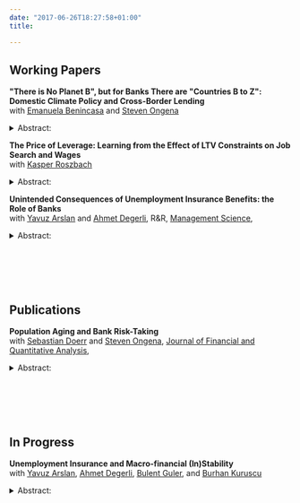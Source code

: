 ```yaml
---
date: "2017-06-26T18:27:58+01:00"
title: 

---
```

## Working Papers 

**"There is No Planet B", but for Banks There are "Countries B to Z": Domestic Climate Policy and Cross-Border Lending**<br>
with <u>[Emanuela Benincasa](https://emanuelabenincasa.wordpress.com/)</u> and <u>[Steven Ongena](https://sites.google.com/site/stevenongena/)</u> <a href="https://papers.ssrn.com/sol3/papers.cfm?abstract_id=4075737" target="_blank" rel="noopener noreferrer" class="ai ai-ssrn"></a><a href="https://gkabas.netlify.app/files/BenincasaKabasOngena.pdf" target="_blank" rel="noopener noreferrer" class="fa fa-download"></a> <details><summary>Abstract: </summary>
We provide evidence that banks increase cross-border lending in response to higher climate policy stringency in their home countries. Saturating with granular set of fixed effects and including a rich set of control variables, we show that the increase in cross-border lending is not driven by loan demand and/or other bank home country characteristics. In line with banks use cross-border lending as a regulatory arbitrage tool, the increase in cross-border lending occurs only if banks' home countries have more stringent climate policy compared to their borrowers' countries. The effect is stronger for large, lowly capitalized banks with high NPL ratios and for banks with more experience in cross-border lending. Our results suggest that without a global cooperation, cross-border lending can be a channel that reduces the effectiveness of climate policies.</details><div class="clear"></div>

**The Price of Leverage: Learning from the Effect of LTV Constraints on Job Search and Wages**<br>
with <u>[Kasper Roszbach](https://sites.google.com/view/kasperroszbach)</u> <a href="https://papers.ssrn.com/sol3/papers.cfm?abstract_id=3835232" target="_blank" rel="noopener noreferrer" class="ai ai-ssrn"></a><a href="https://gkabas.netlify.app/files/KabasRoszbach2021.pdf" target="_blank" rel="noopener noreferrer" class="fa fa-download"></a><details><summary>Abstract: </summary>Does households' leverage matter for their job search, matching in the labor market, and wages? To answer this question we exploit a loan-to-value ratio restriction in Norway that exogenously reduces household leverage and a sample of displaced workers who lost their jobs due to mass layoffs. We find that a reduction in leverage improves the starting wages of displaced workers. Lower leverage allows workers to prolong their unemployment duration, find jobs in higher paying firms, and switch into new occupations and industries. The positive effects are long-lasting and more pronounced for young and higher educated workers. Our results indicate that policies aimed at limiting households' leverage have the potential to substantially improve their labor market outcomes by reducing the frictions that leverage creates in the job search.</details><div class="clear"></div>

**Unintended Consequences of Unemployment Insurance Benefits: the Role of Banks**<br>
with <u>[Yavuz Arslan](https://yavuzarslan.org/)</u> and <u>[Ahmet Degerli](https://sites.google.com/view/ahmetdegerli/home)</u>, R&R, <u>Management Science</u>, <a href="https://papers.ssrn.com/sol3/papers.cfm?abstract_id=3280437" target="_blank" rel="noopener noreferrer" class="ai ai-ssrn"></a><details><summary>Abstract: </summary>
We use disaggregated U.S. data and a border discontinuity design to show that more generous unemployment insurance (UI) policies lower bank deposits. We test several channels that could explain this decline and find evidence consistent with households lowering their precautionary savings. Since deposits are the largest and most stable source of funding for banks, the decrease in deposits affects bank lending. Banks that raise deposits in states with generous UI policies squeeze their small business lending. Furthermore, counties that are served by these banks experience a higher unemployment rate and lower wage growth.</details>

<div class="clear"></div>
<br><br />
<br><br />

## Publications

**Population Aging and Bank Risk-Taking**<br>
with <u>[Sebastian Doerr](https://www.bis.org/author/sebastian_doerr.htm)</u> and <u>[Steven Ongena](https://sites.google.com/site/stevenongena/)</u>, <u>Journal of Financial and Quantitative Analysis</u>,  <a href="https://papers.ssrn.com/sol3/papers.cfm?abstract_id=3430184" target="_blank" rel="noopener noreferrer" class="ai ai-ssrn"></a><details><summary>Abstract: </summary>
Does population aging affect bank lending? To answer this question we exploit geographic variation in population aging across U.S. counties to provide the first evidence on its impact on bank risk-taking. We find that banks more exposed to aging counties experience deposit inflows due to seniors' higher savings rate. They consequently extend more credit, but relax lending standards: Loan-to-income ratios increase and application rejection rates decline. Exposed banks also see a sharper rise in nonperforming loans during downturns, suggesting that population aging may lead to financial instability. These results are in line with an increase in savings and a decline in investment opportunities induced by population aging.</details>

<div class="clear"></div>
<br><br />
<br><br />

## In Progress


**Unemployment Insurance and Macro-financial (In)Stability**<br>
with <u>[Yavuz Arslan](https://yavuzarslan.org/)</u>, <u>[Ahmet Degerli](https://sites.google.com/view/ahmetdegerli/home)</u>, <u>[Bulent Guler](https://bguler.pages.iu.edu/)</u>, and <u>[Burhan Kuruscu](https://sites.google.com/site/bkuruscu/research)</u><details><summary>Abstract: </summary>
We question the predominantly held view that unemployment insurance (UI) policies automatically stabilize economic fluctuations. We argue that, while UI policies may stabilize downturns ex-post, ex-ante it amplifies the upswings. As a result, in many cases, such policies may increase the volatility. The underlying mechanism is that when UI benefits become more generous left tail income risk declines. As a result household reduce their savings and increase borrowing. In particular, we show that down payment ratios decline, mortgage credit volume, hence household leverage increases. As households demand more credit, the size of bank assets, in particular the size of mortgage portfolio increases. The weakening of balance sheet strength in return increases the vulnerability to shocks that works against the stabilization effects UI benefits. On top of these, more generous UI benefits enable consumers to increase their debt more during favorable times. As a result booms get amplified with higher UI benefits.</details>
